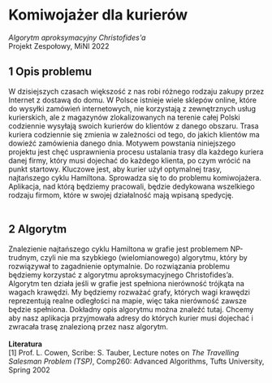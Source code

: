 # Komiwojażer dla kurierów  
*Algorytm aproksymacyjny Christofides'a*  
Projekt Zespołowy, MiNI 2022
<br />  
## 1 Opis problemu  
W dzisiejszych czasach większość z nas robi różnego rodzaju zakupy przez Internet z dostawą do domu. W Polsce istnieje wiele sklepów online, które do wysyłki
zamówień internetowych, nie korzystają z zewnętrznych usług kurierskich, ale z
magazynów zlokalizowanych na terenie całej Polski codziennie wysyłają swoich
kurierów do klientów z danego obszaru. Trasa kuriera codziennie się zmienia w
zależności od tego, do jakich klientów ma dowieźć zamówienia danego dnia. Motywem powstania niniejszego projektu jest chęć usprawnienia procesu ustalania
trasy dla każdego kuriera danej firmy, który musi dojechać do każdego klienta,
po czym wrócić na punkt startowy. Kluczowe jest, aby kurier użył optymalnej
trasy, najtańszego cyklu Hamiltona. Sprowadza się to do problemu komiwojażera. Aplikacja, nad którą będziemy pracowali, będzie dedykowana wszelkiego
rodzaju firmom, które w swojej działalność mają wpisaną spedycję.  
<br/>
## 2 Algorytm  
Znalezienie najtańszego cyklu Hamiltona w grafie jest problemem NP-trudnym,
czyli nie ma szybkiego (wielomianowego) algorytmu, który by rozwiązywał to
zagadnienie optymalnie. Do rozwiązania problemu będziemy korzystać z algorytmu aproksymacyjnego Christofides’a. Algorytm ten działa jeśli w grafie jest
spełniona nierówność trójkąta na wagach krawędzi. My będziemy rozważać grafy, których wagi krawędzi reprezentują realne odległości na mapie, więc taka
nierówność zawsze będzie spełniona. Dokładny opis algorytmu można znaleźć
tutaj. Chcemy aby nasz aplikacja przyjmowała adresy do których kurier musi
dojechać i zwracała trasę znalezioną przez nasz algorytm.  
<br/>
**Literatura**  
[1] Prof. L. Cowen, Scribe: S. Tauber, Lecture notes on *The Travelling Salesman
Problem (TSP)*, Comp260: Advanced Algorithms, Tufts University, Spring
2002
